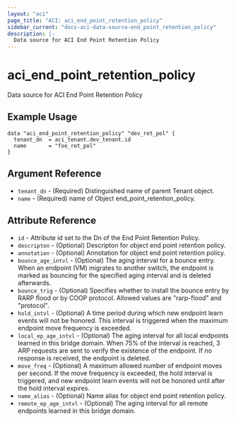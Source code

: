 ```yaml
---
layout: "aci"
page_title: "ACI: aci_end_point_retention_policy"
sidebar_current: "docs-aci-data-source-end_point_retention_policy"
description: |-
  Data source for ACI End Point Retention Policy
---
```


# aci_end_point_retention_policy #
Data source for ACI End Point Retention Policy

## Example Usage ##

```hcl
data "aci_end_point_retention_policy" "dev_ret_pol" {
  tenant_dn  = aci_tenant.dev_tenant.id
  name       = "foo_ret_pol"
}
```
## Argument Reference ##
* `tenant_dn` - (Required) Distinguished name of parent Tenant object.
* `name` - (Required) name of Object end_point_retention_policy.



## Attribute Reference

* `id` - Attribute id set to the Dn of the End Point Retention Policy.
* `descripton` - (Optional) Descripton for object end point retention policy.
* `annotation` - (Optional) Annotation for object end point retention policy.
* `bounce_age_intvl` - (Optional) The aging interval for a bounce entry. When an endpoint (VM) migrates to another switch, the endpoint is marked as bouncing for the specified aging interval and is deleted afterwards.   
* `bounce_trig` - (Optional) Specifies whether to install the bounce entry by RARP flood or by COOP protocol. Allowed values are "rarp-flood" and "protocol".  
* `hold_intvl` - (Optional) A time period during which new endpoint learn events will not be honored. This interval is triggered when the maximum endpoint move frequency is exceeded.  
* `local_ep_age_intvl` - (Optional) The aging interval for all local endpoints learned in this bridge domain. When 75% of the interval is reached, 3 ARP requests are sent to verify the existence of the endpoint. If no response is received, the endpoint is deleted.  
* `move_freq` - (Optional) A maximum allowed number of endpoint moves per second. If the move frequency is exceeded, the hold interval is triggered, and new endpoint learn events will not be honored until after the hold interval expires.  
* `name_alias` - (Optional) Name alias for object end point retention policy.
* `remote_ep_age_intvl` - (Optional) The aging interval for all remote endpoints learned in this bridge domain.  
